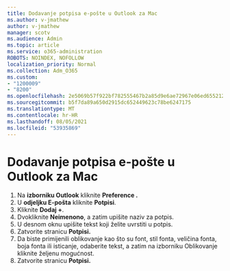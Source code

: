 ```yaml
---
title: Dodavanje potpisa e-pošte u Outlook za Mac
ms.author: v-jmathew
author: v-jmathew
manager: scotv
ms.audience: Admin
ms.topic: article
ms.service: o365-administration
ROBOTS: NOINDEX, NOFOLLOW
localization_priority: Normal
ms.collection: Adm_O365
ms.custom:
- "1200009"
- "8200"
ms.openlocfilehash: 2e5069b57f922bf782555467b2a85d9e6ae72967e06ed655212e8574ed4c091b
ms.sourcegitcommit: b5f7da89a650d2915dc652449623c78be6247175
ms.translationtype: MT
ms.contentlocale: hr-HR
ms.lasthandoff: 08/05/2021
ms.locfileid: "53935869"
---
```

# <a name="add-email-signature-in-outlook-for-mac"></a>Dodavanje potpisa e-pošte u Outlook za Mac

1. Na **izborniku Outlook** kliknite **Preference .**
2. U **odjeljku E-pošta** kliknite **Potpisi**.
3. Kliknite **Dodaj +**.
4. Dvokliknite **Neimenono**, a zatim upišite naziv za potpis.
5. U desnom oknu upišite tekst koji želite uvrstiti u potpis.
6. Zatvorite stranicu **Potpisi.**
7. Da biste primijenili oblikovanje kao što su font, stil fonta, veličina fonta, boja fonta ili isticanje, odaberite tekst, a zatim na izborniku Oblikovanje kliknite željenu mogućnost.
8. Zatvorite stranicu **Potpisi.**
